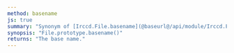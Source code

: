 ```yaml
---
method: basename
js: true
summary: "Synonym of [Irccd.File.basename](@baseurl@/api/module/Irccd.File/function/basename.html) but with the path from the file."
synopsis: "File.prototype.basename()"
returns: "The base name."
---
```

